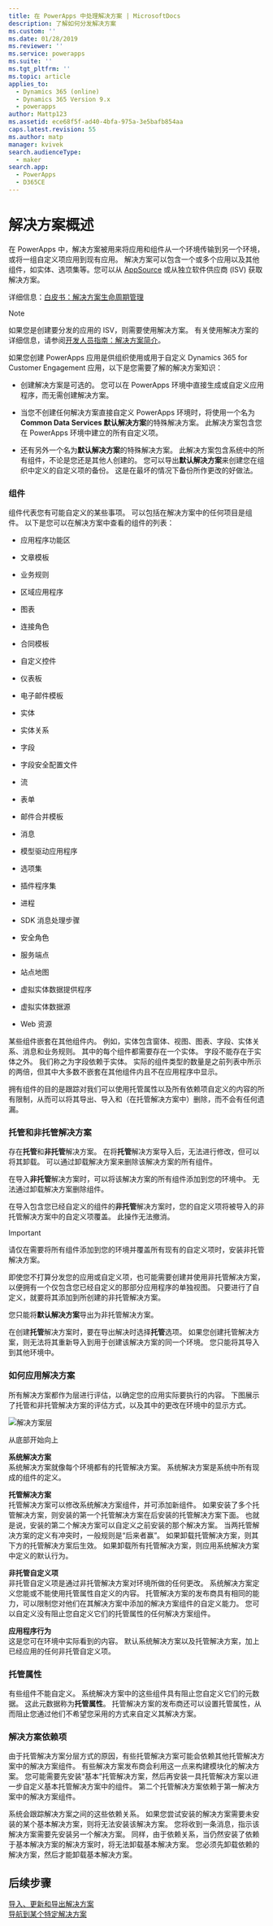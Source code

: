 ```yaml
---
title: 在 PowerApps 中处理解决方案 | MicrosoftDocs
description: 了解如何分发解决方案
ms.custom: ''
ms.date: 01/28/2019
ms.reviewer: ''
ms.service: powerapps
ms.suite: ''
ms.tgt_pltfrm: ''
ms.topic: article
applies_to:
  - Dynamics 365 (online)
  - Dynamics 365 Version 9.x
  - powerapps
author: Mattp123
ms.assetid: ece68f5f-ad40-4bfa-975a-3e5bafb854aa
caps.latest.revision: 55
ms.author: matp
manager: kvivek
search.audienceType:
  - maker
search.app:
  - PowerApps
  - D365CE
---
```

   
# <a name="solutions-overview"></a>解决方案概述  

  在 PowerApps 中，解决方案被用来将应用和组件从一个环境传输到另一个环境，或将一组自定义项应用到现有应用。 解决方案可以包含一个或多个应用以及其他组件，如实体、选项集等。您可以从 [AppSource](https://appsource.microsoft.com/) 或从独立软件供应商 (ISV) 获取解决方案。
  
详细信息：[白皮书：解决方案生命周期管理](https://www.microsoft.com/en-us/download/details.aspx?id=57777)  
  
> [!NOTE]
>  如果您是创建要分发的应用的 ISV，则需要使用解决方案。 有关使用解决方案的详细信息，请参阅[开发人员指南：解决方案简介](/powerapps/developer/common-data-service/introduction-solutions)。  
  
 如果您创建 PowerApps 应用是供组织使用或用于自定义 Dynamics 365 for Customer Engagement 应用，以下是您需要了解的解决方案知识：  
  
-   创建解决方案是可选的。 您可以在 PowerApps 环境中直接生成或自定义应用程序，而无需创建解决方案。  
  
-   当您不创建任何解决方案直接自定义 PowerApps 环境时，将使用一个名为 **Common Data Services 默认解决方案**的特殊解决方案。 此解决方案包含您在 PowerApps 环境中建立的所有自定义项。  
  
-   还有另外一个名为**默认解决方案**的特殊解决方案。 此解决方案包含系统中的所有组件，不论是您还是其他人创建的。 您可以导出**默认解决方案**来创建您在组织中定义的自定义项的备份。 这是在最坏的情况下备份所作更改的好做法。  
  
<a name="BKMK_SolutionComponents"></a>   
### <a name="components"></a>组件  
 组件代表您有可能自定义的某些事项。 可以包括在解决方案中的任何项目是组件。 以下是您可以在解决方案中查看的组件的列表：  
  
-   应用程序功能区  
  
-   文章模板  
  
-   业务规则  

-   区域应用程序 
  
-   图表  
  
-   连接角色  
  
-   合同模板  
 
-   自定义控件
  
-   仪表板  
  
-   电子邮件模板  
  
-   实体  
  
-   实体关系  
  
-   字段  
  
-   字段安全配置文件  

-   流
  
-   表单  
  
-   邮件合并模板  
  
-   消息  

-   模型驱动应用程序
  
-   选项集  
  
-   插件程序集  
  
-   进程  
  
-   SDK 消息处理步骤  
  
-   安全角色  
  
-   服务端点  
  
-   站点地图  

-   虚拟实体数据提供程序

-   虚拟实体数据源
  
-   Web 资源  
  
 某些组件嵌套在其他组件内。 例如，实体包含窗体、视图、图表、字段、实体关系、消息和业务规则。 其中的每个组件都需要存在一个实体。 字段不能存在于实体之外。 我们称之为字段依赖于实体。 实际的组件类型的数量是之前列表中所示的两倍，但其中大多数不嵌套在其他组件内且不在应用程序中显示。  
  
 拥有组件的目的是跟踪对我们可以使用托管属性以及所有依赖项自定义的内容的所有限制，从而可以将其导出、导入和（在托管解决方案中）删除，而不会有任何遗漏。  
  
<a name="BKMK_ManagedAndUnmanagedSolutions"></a>   
### <a name="managed-and-unmanaged-solutions"></a>托管和非托管解决方案  
 存在**托管**和**非托管**解决方案。 在将**托管**解决方案导入后，无法进行修改，但可以将其卸载。 可以通过卸载解决方案来删除该解决方案的所有组件。  
  
 在导入**非托管**解决方案时，可以将该解决方案的所有组件添加到您的环境中。 无法通过卸载解决方案删除组件。  
  
 在导入包含您已经自定义的组件的**非托管**解决方案时，您的自定义项将被导入的非托管解决方案中的自定义项覆盖。 此操作无法撤消。  
  
> [!IMPORTANT]
>  请仅在需要将所有组件添加到您的环境并覆盖所有现有的自定义项时，安装非托管解决方案。  
  
 即使您不打算分发您的应用或自定义项，也可能需要创建并使用非托管解决方案，以便拥有一个仅包含您已经自定义的那部分应用程序的单独视图。 只要进行了自定义，就要将其添加到所创建的非托管解决方案。  
  
 您只能将**默认解决方案**导出为非托管解决方案。  
  
 在创建**托管**解决方案时，要在导出解决时选择**托管**选项。 如果您创建托管解决方案，则无法将其重新导入到用于创建该解决方案的同一个环境。 您只能将其导入到其他环境中。  
  
<a name="BKMK_HowSolutionsAreApplied"></a>   
### <a name="how-solutions-are-applied"></a>如何应用解决方案  
 所有解决方案都作为层进行评估，以确定您的应用实际要执行的内容。 下图展示了托管和非托管解决方案的评估方式，以及其中的更改在环境中的显示方式。  
  
 ![解决方案层](media/solution-layering.png "解决方案层")  
  
 从底部开始向上  
  
 **系统解决方案**  
 系统解决方案就像每个环境都有的托管解决方案。 系统解决方案是系统中所有现成的组件的定义。  
  
 **托管解决方案**  
 托管解决方案可以修改系统解决方案组件，并可添加新组件。 如果安装了多个托管解决方案，则安装的第一个托管解决方案在后安装的托管解决方案下面。 也就是说，安装的第二个解决方案可以自定义之前安装的那个解决方案。 当两托管解决方案的定义有冲突时，一般规则是“后来者赢”。 如果卸载托管解决方案，则其下方的托管解决方案后生效。 如果卸载所有托管解决方案，则应用系统解决方案中定义的默认行为。  
  
 **非托管自定义项**  
 非托管自定义项是通过非托管解决方案对环境所做的任何更改。 系统解决方案定义您能或不能使用托管属性自定义的内容。 托管解决方案的发布商具有相同的能力，可以限制您对他们在其解决方案中添加的解决方案组件的自定义能力。 您可以自定义没有阻止您自定义它们的托管属性的任何解决方案组件。  
  
 **应用程序行为**  
 这是您可在环境中实际看到的内容。 默认系统解决方案以及托管解决方案，加上已经应用的任何非托管自定义项。  
  
<a name="BKMK_ManagedProperties"></a>   
### <a name="managed-properties"></a>托管属性  
 有些组件不能自定义。 系统解决方案中的这些组件具有阻止您自定义它们的元数据。 这此元数据称为**托管属性**。 托管解决方案的发布商还可以设置托管属性，从而阻止您通过他们不希望您采用的方式来自定义其解决方案。  
  
<a name="BKMK_Dependencies"></a>   
### <a name="solution-dependencies"></a>解决方案依赖项  
 由于托管解决方案分层方式的原因，有些托管解决方案可能会依赖其他托管解决方案中的解决方案组件。 有些解决方案发布商会利用这一点来构建模块化的解决方案。 您可能需要先安装“基本”托管解决方案，然后再安装一具托管解决方案以进一步自定义基本托管解决方案中的组件。 第二个托管解决方案依赖于第一解决方案中的解决方案组件。  
  
 系统会跟踪解决方案之间的这些依赖关系。 如果您尝试安装的解决方案需要未安装的某个基本解决方案，则将无法安装该解决方案。 您将收到一条消息，指示该解决方案需要先安装另一个解决方案。 同样，由于依赖关系，当仍然安装了依赖于基本解决方案的解决方案时，将无法卸载基本解决方案。 您必须先卸载依赖的解决方案，然后才能卸载基本解决方案。  
  
  
## <a name="next-steps"></a>后续步骤  
[导入、更新和导出解决方案](import-update-export-solutions.md) <br/>
[导航到某个特定解决方案](navigate-specific-solution.md)
 
